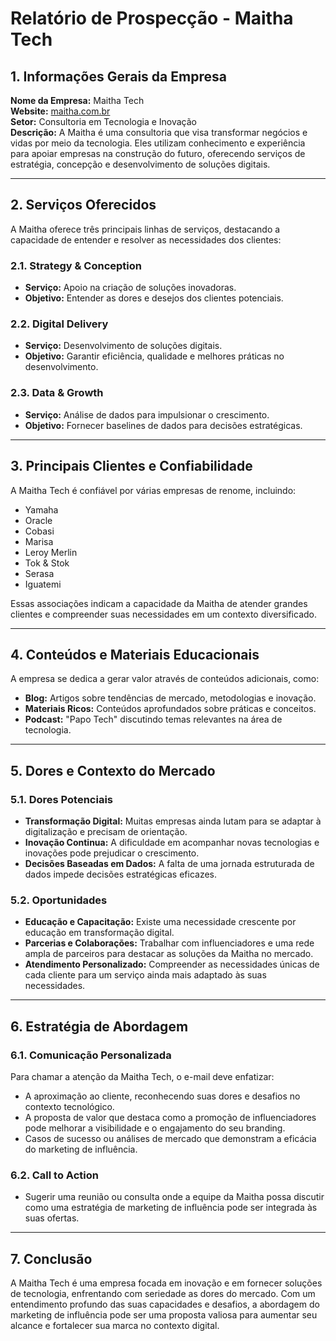 # Relatório de Prospecção - Maitha Tech

## 1. Informações Gerais da Empresa

**Nome da Empresa:** Maitha Tech  
**Website:** [maitha.com.br](http://www.maitha.com.br)  
**Setor:** Consultoria em Tecnologia e Inovação  
**Descrição:** A Maitha é uma consultoria que visa transformar negócios e vidas por meio da tecnologia. Eles utilizam conhecimento e experiência para apoiar empresas na construção do futuro, oferecendo serviços de estratégia, concepção e desenvolvimento de soluções digitais.

---

## 2. Serviços Oferecidos

A Maitha oferece três principais linhas de serviços, destacando a capacidade de entender e resolver as necessidades dos clientes:

### 2.1. Strategy & Conception
- **Serviço:** Apoio na criação de soluções inovadoras.
- **Objetivo:** Entender as dores e desejos dos clientes potenciais.

### 2.2. Digital Delivery
- **Serviço:** Desenvolvimento de soluções digitais.
- **Objetivo:** Garantir eficiência, qualidade e melhores práticas no desenvolvimento.

### 2.3. Data & Growth
- **Serviço:** Análise de dados para impulsionar o crescimento.
- **Objetivo:** Fornecer baselines de dados para decisões estratégicas.

---

## 3. Principais Clientes e Confiabilidade

A Maitha Tech é confiável por várias empresas de renome, incluindo:
- Yamaha
- Oracle
- Cobasi
- Marisa
- Leroy Merlin
- Tok & Stok
- Serasa
- Iguatemi

Essas associações indicam a capacidade da Maitha de atender grandes clientes e compreender suas necessidades em um contexto diversificado.

---

## 4. Conteúdos e Materiais Educacionais

A empresa se dedica a gerar valor através de conteúdos adicionais, como:
- **Blog:** Artigos sobre tendências de mercado, metodologias e inovação.
- **Materiais Ricos:** Conteúdos aprofundados sobre práticas e conceitos.
- **Podcast:** "Papo Tech" discutindo temas relevantes na área de tecnologia.

---

## 5. Dores e Contexto do Mercado

### 5.1. Dores Potenciais
- **Transformação Digital:** Muitas empresas ainda lutam para se adaptar à digitalização e precisam de orientação.
- **Inovação Continua:** A dificuldade em acompanhar novas tecnologias e inovações pode prejudicar o crescimento.
- **Decisões Baseadas em Dados:** A falta de uma jornada estruturada de dados impede decisões estratégicas eficazes.

### 5.2. Oportunidades
- **Educação e Capacitação:** Existe uma necessidade crescente por educação em transformação digital.
- **Parcerias e Colaborações:** Trabalhar com influenciadores e uma rede ampla de parceiros para destacar as soluções da Maitha no mercado.
- **Atendimento Personalizado:** Compreender as necessidades únicas de cada cliente para um serviço ainda mais adaptado às suas necessidades.

---

## 6. Estratégia de Abordagem

### 6.1. Comunicação Personalizada
Para chamar a atenção da Maitha Tech, o e-mail deve enfatizar:
- A aproximação ao cliente, reconhecendo suas dores e desafios no contexto tecnológico.
- A proposta de valor que destaca como a promoção de influenciadores pode melhorar a visibilidade e o engajamento do seu branding.
- Casos de sucesso ou análises de mercado que demonstram a eficácia do marketing de influência.

### 6.2. Call to Action
- Sugerir uma reunião ou consulta onde a equipe da Maitha possa discutir como uma estratégia de marketing de influência pode ser integrada às suas ofertas.

---

## 7. Conclusão
A Maitha Tech é uma empresa focada em inovação e em fornecer soluções de tecnologia, enfrentando com seriedade as dores do mercado. Com um entendimento profundo das suas capacidades e desafios, a abordagem do marketing de influência pode ser uma proposta valiosa para aumentar seu alcance e fortalecer sua marca no contexto digital.